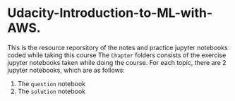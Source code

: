 # Udacity-Introduction-to-ML-with-AWS.
This is the resource reporsitory of the notes and practice jupyter notebooks coded while taking this course
The `Chapter` folders consists of the exercise jupyter notebooks taken while doing the course. For each topic, there are 2 jupyter notebooks, which are as follows:
  1. The `question` notebook
  2. The `solution` notebook
